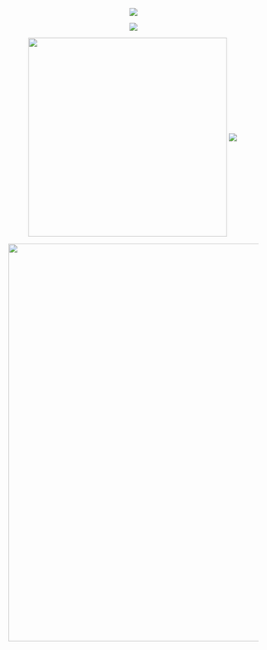 <p align="center">
<img src="https://readme-typing-svg.demolab.com?font=Fira+Code&duration=2500&pause=500&center=true%C2%A0%C2%A0%E7%9C%9F&vCenter=true%C2%A0%C2%A0%E7%9C%9F&multiline=true&repeat=true%C2%A0%C2%A0%E7%9C%9F&random=true%C2%A0%C2%A0%E7%9C%9F&width=435&lines=Dreams+linger+in+bamboo%2C+moonlight+gleams%2C;Whispers+weave+through+silent+streams." />
</p>

<p align="center">
<img src="https://github-readme-streak-stats-eight.vercel.app/?user=TypeDreamMoon&theme=tokyonight&currStreakNum=FF0000&fire=FF0000&card_height=205&currStreakLabel=FF0000&ring=FF0000&border=000000" />
</p>
<figure class="half">
<img align="center" width="400" src="https://github-readme-stats.vercel.app/api?username=TypeDreamMoon&theme=tokyonight&include_all_commits=true&show_icons=true&hide_border=true" />
<img align="center" src="https://github-readme-stats.vercel.app/api/top-langs/?username=TypeDreamMoon&theme=tokyonight&hide_border=true&layout=donut-vertical&langs_count=6" />
</figure>

<p align="center">
<img width="800" src="https://github-readme-activity-graph.vercel.app/graph?username=TypeDreamMoon&theme=github-compact&hide_border=true&area=true" />
</p>
